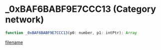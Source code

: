 # _0xBAF6BABF9E7CCC13 (Category network)

```js
function _0xBAF6BABF9E7CCC13(p0: number, p1: intPtr): Array
```

[filename](_0xBAF6BABF9E7CCC13_m.md ':include')